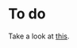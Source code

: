 # To do

Take a look at [this](https://pythonextensionpatterns.readthedocs.io/en/latest/refcount.html).